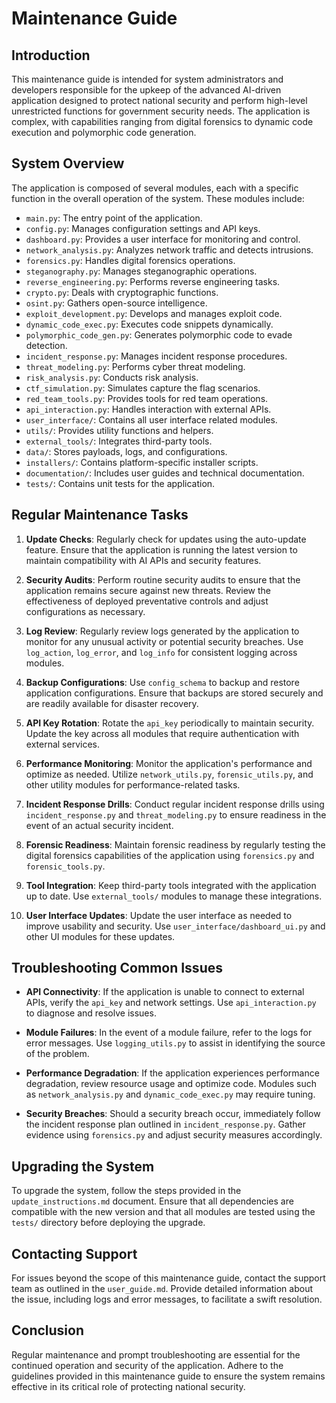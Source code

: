 # Maintenance Guide

## Introduction
This maintenance guide is intended for system administrators and developers responsible for the upkeep of the advanced AI-driven application designed to protect national security and perform high-level unrestricted functions for government security needs. The application is complex, with capabilities ranging from digital forensics to dynamic code execution and polymorphic code generation.

## System Overview
The application is composed of several modules, each with a specific function in the overall operation of the system. These modules include:

- `main.py`: The entry point of the application.
- `config.py`: Manages configuration settings and API keys.
- `dashboard.py`: Provides a user interface for monitoring and control.
- `network_analysis.py`: Analyzes network traffic and detects intrusions.
- `forensics.py`: Handles digital forensics operations.
- `steganography.py`: Manages steganographic operations.
- `reverse_engineering.py`: Performs reverse engineering tasks.
- `crypto.py`: Deals with cryptographic functions.
- `osint.py`: Gathers open-source intelligence.
- `exploit_development.py`: Develops and manages exploit code.
- `dynamic_code_exec.py`: Executes code snippets dynamically.
- `polymorphic_code_gen.py`: Generates polymorphic code to evade detection.
- `incident_response.py`: Manages incident response procedures.
- `threat_modeling.py`: Performs cyber threat modeling.
- `risk_analysis.py`: Conducts risk analysis.
- `ctf_simulation.py`: Simulates capture the flag scenarios.
- `red_team_tools.py`: Provides tools for red team operations.
- `api_interaction.py`: Handles interaction with external APIs.
- `user_interface/`: Contains all user interface related modules.
- `utils/`: Provides utility functions and helpers.
- `external_tools/`: Integrates third-party tools.
- `data/`: Stores payloads, logs, and configurations.
- `installers/`: Contains platform-specific installer scripts.
- `documentation/`: Includes user guides and technical documentation.
- `tests/`: Contains unit tests for the application.

## Regular Maintenance Tasks
1. **Update Checks**: Regularly check for updates using the auto-update feature. Ensure that the application is running the latest version to maintain compatibility with AI APIs and security features.

2. **Security Audits**: Perform routine security audits to ensure that the application remains secure against new threats. Review the effectiveness of deployed preventative controls and adjust configurations as necessary.

3. **Log Review**: Regularly review logs generated by the application to monitor for any unusual activity or potential security breaches. Use `log_action`, `log_error`, and `log_info` for consistent logging across modules.

4. **Backup Configurations**: Use `config_schema` to backup and restore application configurations. Ensure that backups are stored securely and are readily available for disaster recovery.

5. **API Key Rotation**: Rotate the `api_key` periodically to maintain security. Update the key across all modules that require authentication with external services.

6. **Performance Monitoring**: Monitor the application's performance and optimize as needed. Utilize `network_utils.py`, `forensic_utils.py`, and other utility modules for performance-related tasks.

7. **Incident Response Drills**: Conduct regular incident response drills using `incident_response.py` and `threat_modeling.py` to ensure readiness in the event of an actual security incident.

8. **Forensic Readiness**: Maintain forensic readiness by regularly testing the digital forensics capabilities of the application using `forensics.py` and `forensic_tools.py`.

9. **Tool Integration**: Keep third-party tools integrated with the application up to date. Use `external_tools/` modules to manage these integrations.

10. **User Interface Updates**: Update the user interface as needed to improve usability and security. Use `user_interface/dashboard_ui.py` and other UI modules for these updates.

## Troubleshooting Common Issues
- **API Connectivity**: If the application is unable to connect to external APIs, verify the `api_key` and network settings. Use `api_interaction.py` to diagnose and resolve issues.

- **Module Failures**: In the event of a module failure, refer to the logs for error messages. Use `logging_utils.py` to assist in identifying the source of the problem.

- **Performance Degradation**: If the application experiences performance degradation, review resource usage and optimize code. Modules such as `network_analysis.py` and `dynamic_code_exec.py` may require tuning.

- **Security Breaches**: Should a security breach occur, immediately follow the incident response plan outlined in `incident_response.py`. Gather evidence using `forensics.py` and adjust security measures accordingly.

## Upgrading the System
To upgrade the system, follow the steps provided in the `update_instructions.md` document. Ensure that all dependencies are compatible with the new version and that all modules are tested using the `tests/` directory before deploying the upgrade.

## Contacting Support
For issues beyond the scope of this maintenance guide, contact the support team as outlined in the `user_guide.md`. Provide detailed information about the issue, including logs and error messages, to facilitate a swift resolution.

## Conclusion
Regular maintenance and prompt troubleshooting are essential for the continued operation and security of the application. Adhere to the guidelines provided in this maintenance guide to ensure the system remains effective in its critical role of protecting national security.